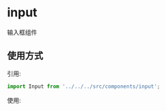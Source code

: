 # input

输入框组件

## 使用方式

引用:
```javascript
import Input from '../../../src/components/input';
```
使用:


```html

```